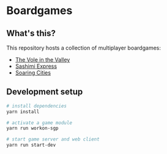 # Boardgames

## What's this?

This repository hosts a collection of multiplayer boardgames:

- [The Vole in the Valley](./src/frontend/boards/fitf/rules.md)
- [Sashimi Express](./src/frontend/boards/sgp/rules.md)
- [Soaring Cities](./src/frontend/boards/lc/rules.md)

## Development setup

```sh
# install dependencies
yarn install

# activate a game module
yarn run workon-sgp

# start game server and web client
yarn run start-dev
```
